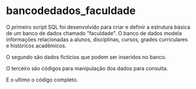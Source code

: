# bancodedados_faculdade
O primeiro script SQL foi desenvolvido para criar e definir a estrutura básica de um banco de dados chamado "faculdade". O banco de dados modela informações relacionadas a alunos, disciplinas, cursos, grades curriculares e históricos acadêmicos.

O segundo são dados fictícios que podem ser inseridos no banco.

O terceiro são códigos para manipulação dos dados para consulta.

E o ultimo o código completo.
